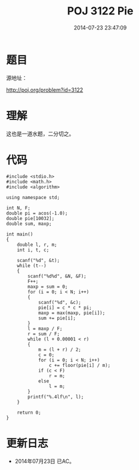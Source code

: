 ﻿---
layout: post
title: POJ 3122 Pie
date: 2014-07-23 23:47:09
categories: Exercise
toc: true
---
# 题目
源地址：

http://poj.org/problem?id=3122

# 理解
这也是一道水题，二分切之。

<!-- more -->

# 代码

```
#include <stdio.h>
#include <math.h>
#include <algorithm>

using namespace std;

int N, F;
double pi = acos(-1.0);
double pie[10032];
double sum, maxp;

int main()
{
    double l, r, m;
    int i, t, c;

    scanf("%d", &t);
    while (t--)
    {
        scanf("%d%d", &N, &F);
        F++;
        maxp = sum = 0;
        for (i = 0; i < N; i++)
        {
            scanf("%d", &c);
            pie[i] = c * c * pi;
            maxp = max(maxp, pie[i]);
            sum += pie[i];
        }
        l = maxp / F;
        r = sum / F;
        while (l + 0.00001 < r)
        {
            m = (l + r) / 2;
            c = 0;
            for (i = 0; i < N; i++)
                c += floor(pie[i] / m);
            if (c < F)
                r = m;
            else
                l = m;
        }
        printf("%.4lf\n", l);
    }

    return 0;
}

```

# 更新日志
- 2014年07月23日 已AC。